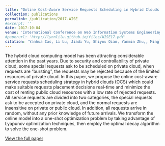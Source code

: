 ```yaml
---
title: "Online Cost-Aware Service Requests Scheduling in Hybrid Clouds for Cloud Bursting"
collection: publications
permalink: /publication/2017-WISE
#excerpt: ''
date: 2017-10-04
venue: 'International Conference on Web Information Systems Engineering (WISE 2017)'
#paperurl: 'http://lynnlilu.github.io/files/WISE17.pdf'
citation: 'Yanhua Cao, Li Lu, Jiadi Yu, Shiyou Qian, Yanmin Zhu,, Minglu Li, Jian Cao, Zhong Wang, Juan Li, Guangtao Xue. (2017). &quot;Online Cost-Aware Service Requests Scheduling in Hybrid Clouds for Cloud Bursting.&quot; <i>WISE 2017</i>.'
---
```


The hybrid cloud computing model has been attracting considerable attention in the past years. Due to security and controllability of private cloud, some special requests ask to be scheduled on private cloud, when requests are “bursting”, the requests may be rejected because of the limited resources of private cloud. In this paper, we propose the online cost-aware service requests scheduling strategy in hybrid clouds (OCS) which could make suitable requests placement decisions real-time and minimize the cost of renting public cloud resources with a low rate of rejected requests. All service requests are divided into two categories, the special requests ask to be accepted on private cloud, and the normal requests are insensitive on private or public cloud. In addition, all requests arrive in random, without any prior knowledge of future arrivals. We transform the online model into a one-shot optimization problem by taking advantage of Lyapunov optimization techniques, then employ the optimal decay algorithm to solve the one-shot problem. 

[View the full paper](http://lynnlilu.github.io/files/WISE17.pdf)

